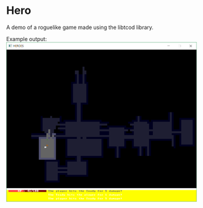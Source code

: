 # Hero

A demo of a roguelike game made using the libtcod library. 

Example output:
![example](https://github.com/aaronpennington/Hero/blob/master/hero.png)
